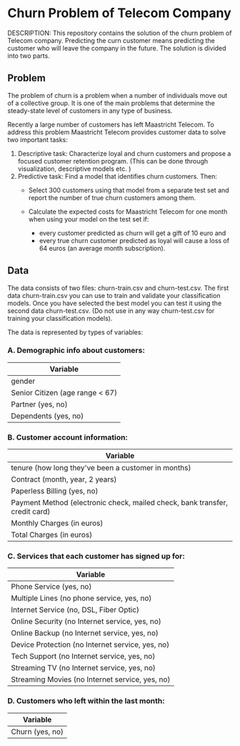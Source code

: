 # Churn Problem of Telecom Company
DESCRIPTION: This repository contains the solution of the churn problem of Telecom company. Predicting the curn customer means 
predicting the customer who will leave the company in the future. The solution is divided into two parts. 
 
## Problem 
The problem of churn is a problem when a number of individuals move out of a collective group. It is one of the main problems that determine the steady-state level of customers in any type of business. 
 
Recently a large number of customers has left Maastricht Telecom. To address this problem Maastricht Telecom provides customer data to solve two important tasks: 
1. Descriptive task: Characterize loyal and churn customers and propose a focused customer retention program. (This can be done through visualization, descriptive models etc. ) 
2. Predictive task: Find a model that identifies churn customers. Then: 
    * Select 300 customers using that model from a separate test set and report the number of true churn customers among them. 

    * Calculate the expected costs for Maastricht Telecom for one month when 
    using your model on the test set if: 
        * every customer predicted as churn will get a gift of 10 euro and 
        * every true churn customer predicted as loyal will cause a loss of 64 euros (an average month subscription).
 
## Data 
The data consists of two files: churn-train.csv and churn-test.csv. The first data churn-train.csv you can use to train and validate your classification models. Once you have selected the best model you can test it using the second data churn-test.csv. (Do not use in any way churn-test.csv for training your classification models). 
 
 
The data is represented by types of variables: 
 
### A. Demographic info about customers: 

 <!--table -->
| Variable |
| --- |
|gender|
|Senior Citizen (age range < 67)|
|Partner (yes, no)|
|Dependents (yes, no)|
 
### B. Customer account information: 
| Variable |
| --- |
|tenure (how long they've been a customer in months)|
|Contract (month, year, 2 years)|
|Paperless Billing (yes, no)|
|Payment Method (electronic check, mailed check, bank transfer, credit card)|
|Monthly Charges (in euros)|
|Total Charges (in euros)|
  
 
### C. Services that each customer has signed up for: 
| Variable |
| --- |
|Phone Service (yes, no)|
|Multiple Lines (no phone service, yes, no)|
|Internet Service (no, DSL, Fiber Optic)|
|Online Security (no Internet service, yes, no)|
|Online Backup (no Internet service, yes, no)|
|Device Protection (no Internet service, yes, no)|
|Tech Support (no Internet service, yes, no)|
|Streaming TV (no Internet service, yes, no)|
|Streaming Movies (no Internet service, yes, no)|
  
 
### D. Customers who left within the last month: 
| Variable |
| --- |
|Churn (yes, no)|
  
